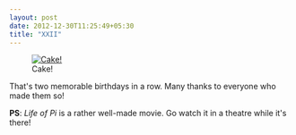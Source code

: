 ```yaml
---
layout: post
date: 2012-12-30T11:25:49+05:30
title: "XXII"
---
```


<figure>
	<a href="https://lh6.googleusercontent.com/-XyiH0ic-_Ho/UOC6THJx4zI/AAAAAAAAAdY/3zVBC2bFhmU/s1000/21st%2520Birthday%2520Cake.jpeg">
		<img src="https://lh6.googleusercontent.com/-XyiH0ic-_Ho/UOC6THJx4zI/AAAAAAAAAdY/3zVBC2bFhmU/s1000/21st%2520Birthday%2520Cake.jpeg" alt="Cake!">
	</a>
	<figcaption>Cake!</figcaption>
</figure>

That's two memorable birthdays in a row. Many thanks to everyone who
made them so!

**PS**: <cite>Life of Pi</cite> is a rather well-made movie. Go watch it in a theatre
while it's there!
